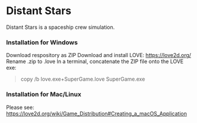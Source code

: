 # Distant Stars

Distant Stars is a spaceship crew simulation.

### Installation for Windows

Download respository as ZIP
Download and install LOVE: https://love2d.org/
Rename .zip to .love
In a terminal, concatenate the ZIP file onto the LOVE exe:
>copy /b love.exe+SuperGame.love SuperGame.exe

### Installation for Mac/Linux

Please see: https://love2d.org/wiki/Game_Distribution#Creating_a_macOS_Application